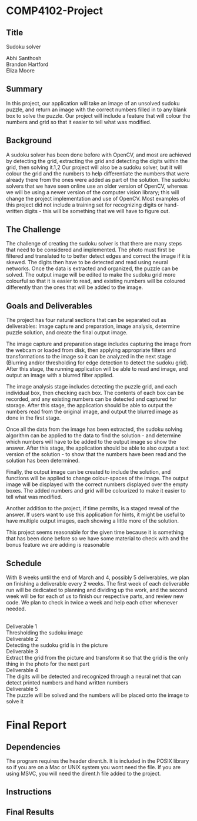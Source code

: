# COMP4102-Project

## Title
Sudoku solver

Abhi Santhosh<br />
Brandon Hartford<br />
Eliza Moore
## Summary
In this project, our application will take an image of an unsolved sudoku puzzle, and return an image with the correct numbers filled in to any blank box to solve the puzzle. Our project will include a feature that will colour the numbers and grid so that it easier to tell what was modified.
## Background
A sudoku solver has been done before with OpenCV, and most are achieved by detecting the grid, extracting the grid and detecting the digits within the grid, then solving it.1,2 Our project will also be a sudoku solver, but it will colour the grid and the numbers to help differentiate the numbers that were already there from the ones were added as part of the solution. The sudoku solvers that we have seen online use an older version of OpenCV, whereas we will be using a newer version of the computer vision library; this will change the project implementation and use of OpenCV. Most examples of this project did not include a training set for recognizing digits or hand-written digits - this will be something that we will have to figure out. 
## The Challenge
The challenge of creating the sudoku solver is that there are many steps that need to be considered and implemented. The photo must first be filtered and translated to to better detect edges and correct the image if it is skewed. The digits then have to be detected and read using neural networks. Once the data is extracted and organized,  the puzzle can be solved. The output image will be edited to make the sudoku grid more colourful so that it is easier to read, and existing numbers will be coloured differently than the ones that will be added to the image.
## Goals and Deliverables
The project has four natural sections that can be separated out as deliverables: Image capture and preparation, image analysis, determine puzzle solution, and create the final output image. 

The image capture and preparation stage includes capturing the image from the webcam or loaded from disk, then applying appropriate filters and transformations to the image so it can be analyzed in the next stage (Blurring and/or thresholding for edge detection to detect the sudoku grid). After this stage, the running application will be able to read and image, and output an image with a blurred filter applied.

The image analysis stage includes detecting the puzzle grid, and each individual box, then checking each box. The contents of each box can be recorded, and any existing numbers can be detected and captured for storage. After this stage, the application should be able to output the numbers read from the original image, and output the blurred image as done in the first stage. 

Once all the data from the image has been extracted, the sudoku solving algorithm can be applied to the data to find the solution - and determine which numbers will have to be added to the output image so show the answer. After this stage, the application should be able to also output a text version of the solution - to show that the numbers have been read and the solution has been determined. 

Finally, the output image can be created to include the solution, and functions will be applied to change colour-spaces of the image. The output image will be displayed with the correct numbers displayed over the empty boxes. The added numbers and grid will be colourized to make it easier to tell what was modified.

Another addition to the project, if time permits, is a staged reveal of the answer. If users want to use this application for hints, it might be useful to have multiple output images, each showing a little more of the solution. 

This project seems reasonable for the given time because it is something that has been done before so we have some material to check with and the bonus feature we are adding is reasonable

## Schedule
With 8 weeks until the end of March and 4, possibly 5 deliverables, we plan on finishing a deliverable every 2 weeks. The first week of each deliverable run will be dedicated to planning and dividing up the work, and the second week will be for each of us to finish our respective parts, and review new code. We plan to check in twice a week and help each other whenever needed. 

<br />Deliverable 1<br />
Thresholding the sudoku image
<br />Deliverable 2<br />
Detecting the sudoku grid is in the picture
<br />Deliverable 3<br />
Extract the grid from the picture and transform it so that the grid is the only thing in the photo for the next part
<br />Deliverable 4<br />
The digits will be detected and recognized through a neural net that can detect printed numbers and hand written numbers
<br />Deliverable 5<br />
The puzzle will be solved and the numbers will be placed onto the image to solve it

# Final Report

## Dependencies
The program requires the header dirent.h. It is included in the POSIX library so if you are on a Mac or UNIX system you wont need the file. If you are using MSVC, you will need the dirent.h file added to the project.

## Instructions

## Final Results
